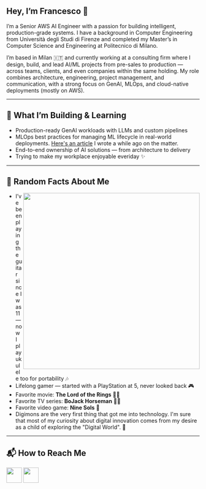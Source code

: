 ## Hey, I’m Francesco 👋

I’m a Senior AWS AI Engineer with a passion for building intelligent, production-grade systems. I have a background in Computer Engineering from Università degli Studi di Firenze and completed my Master’s in Computer Science and Engineering at Politecnico di Milano.

I’m based in Milan 🇮🇹 and currently working at a consulting firm where I design, build, and lead AI/ML projects from pre-sales to production — across teams, clients, and even companies within the same holding. My role combines architecture, engineering, project management, and communication, with a strong focus on GenAI, MLOps, and cloud-native deployments (mostly on AWS).

---

## 🚧 What I’m Building & Learning

- Production-ready GenAI workloads with LLMs and custom pipelines  
- MLOps best practices for managing ML lifecycle in real-world deployments. [Here's an article](https://medium.com/storm-reply/enterprise-mlops-platforms-for-insurance-companies-on-aws-ebd149b915f2) I wrote a while ago on the matter.
- End-to-end ownership of AI solutions — from architecture to delivery  
- Trying to make my workplace enjoyable everiday ✨

---

## 🎸 Random Facts About Me

<img align="right" src="https://i.pinimg.com/originals/3e/db/d3/3edbd3a875298663a46f555c7f54fa73.gif" width="460px">

- I’ve been playing the guitar since I was 11 — now I play ukulele too for portability 🎶  
- Lifelong gamer — started with a PlayStation at 5, never looked back 🎮  
- Favorite movie: **The Lord of the Rings** 🧙‍♂️  
- Favorite TV series: **BoJack Horseman** 🐴🍾  
- Favorite video game: **Nine Sols** 🐉  
- Digimons are the very first thing that got me into technology. I'm sure that most of my curiosity about digital innovation comes from my desire as a child of exploring the "Digital World". 👾

---

## 📬 How to Reach Me

[<img src="https://img.icons8.com/dusk/64/000000/linkedin.png" width="40px">](https://www.linkedin.com/in/francesco-amorosini-7476a5199/)
[<img src="https://img.icons8.com/dusk/64/000000/send-mass-email.png" width="40px">](mailto:francesco.amorosini25@gmail.com)
